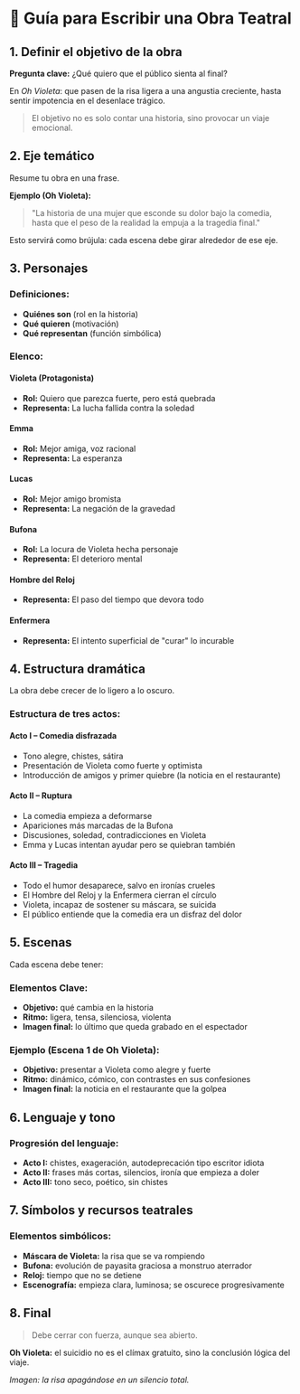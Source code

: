 # 📖 Guía para Escribir una Obra Teatral

## 1. Definir el objetivo de la obra

**Pregunta clave:** ¿Qué quiero que el público sienta al final?

En *Oh Violeta*: que pasen de la risa ligera a una angustia creciente, hasta sentir impotencia en el desenlace trágico.

> El objetivo no es solo contar una historia, sino provocar un viaje emocional.

## 2. Eje temático

Resume tu obra en una frase.

**Ejemplo (Oh Violeta):**
> "La historia de una mujer que esconde su dolor bajo la comedia, hasta que el peso de la realidad la empuja a la tragedia final."

Esto servirá como brújula: cada escena debe girar alrededor de ese eje.

## 3. Personajes

### Definiciones:
- **Quiénes son** (rol en la historia)
- **Qué quieren** (motivación)
- **Qué representan** (función simbólica)

### Elenco:

#### Violeta (Protagonista)
- **Rol:** Quiero que parezca fuerte, pero está quebrada
- **Representa:** La lucha fallida contra la soledad

#### Emma
- **Rol:** Mejor amiga, voz racional
- **Representa:** La esperanza

#### Lucas
- **Rol:** Mejor amigo bromista
- **Representa:** La negación de la gravedad

#### Bufona
- **Rol:** La locura de Violeta hecha personaje
- **Representa:** El deterioro mental

#### Hombre del Reloj
- **Representa:** El paso del tiempo que devora todo

#### Enfermera
- **Representa:** El intento superficial de "curar" lo incurable

## 4. Estructura dramática

La obra debe crecer de lo ligero a lo oscuro. 

### Estructura de tres actos:

#### Acto I – Comedia disfrazada
- Tono alegre, chistes, sátira
- Presentación de Violeta como fuerte y optimista
- Introducción de amigos y primer quiebre (la noticia en el restaurante)

#### Acto II – Ruptura
- La comedia empieza a deformarse
- Apariciones más marcadas de la Bufona
- Discusiones, soledad, contradicciones en Violeta
- Emma y Lucas intentan ayudar pero se quiebran también

#### Acto III – Tragedia
- Todo el humor desaparece, salvo en ironías crueles
- El Hombre del Reloj y la Enfermera cierran el círculo
- Violeta, incapaz de sostener su máscara, se suicida
- El público entiende que la comedia era un disfraz del dolor

## 5. Escenas

Cada escena debe tener:

### Elementos Clave:
- **Objetivo:** qué cambia en la historia
- **Ritmo:** ligera, tensa, silenciosa, violenta
- **Imagen final:** lo último que queda grabado en el espectador

### Ejemplo (Escena 1 de Oh Violeta):
- **Objetivo:** presentar a Violeta como alegre y fuerte
- **Ritmo:** dinámico, cómico, con contrastes en sus confesiones
- **Imagen final:** la noticia en el restaurante que la golpea

## 6. Lenguaje y tono

### Progresión del lenguaje:
- **Acto I:** chistes, exageración, autodeprecación tipo escritor idiota
- **Acto II:** frases más cortas, silencios, ironía que empieza a doler
- **Acto III:** tono seco, poético, sin chistes

## 7. Símbolos y recursos teatrales

### Elementos simbólicos:
- **Máscara de Violeta:** la risa que se va rompiendo
- **Bufona:** evolución de payasita graciosa a monstruo aterrador
- **Reloj:** tiempo que no se detiene
- **Escenografía:** empieza clara, luminosa; se oscurece progresivamente

## 8. Final

> Debe cerrar con fuerza, aunque sea abierto.

**Oh Violeta:** el suicidio no es el clímax gratuito, sino la conclusión lógica del viaje.

*Imagen: la risa apagándose en un silencio total.*